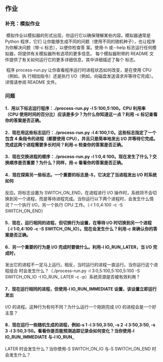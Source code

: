 ## 作业 

### 补充：模拟作业

​		模拟作业以模拟器的形式出现，你运行它以确保理解某些内容。模拟器通常是 Python 程序，它们
让你能够生成不同的问题（使用不同的随机种子），也让程序为你解决问题（带-c 标志），以便你检查答
案。使用-h 或--help 标志运行任何模拟器，将提供有关模拟器所有选项的更多信息。
​		每个模拟器附带的 README 文件提供了有关如何运行它的更多详细信息，其中详细描述了每个
标志。

​		程序 process-run.py 让你查看程序运行时进程状态如何改变，是在使用 CPU（例如，执
行相加指令）还是执行 I/O（例如，向磁盘发送请求并等待它完成）。详情请参阅 README
文件。

### 问题 

#### 1．用以下标志运行程序：./process-run.py -l 5:100,5:100。CPU 利用率（CPU 使用时间的百分比）应该是多少？为什么你知道这一点？利用 -c 标记查看你的答案是否正确。



#### 2．现在用这些标志运行：./process-run.py -l 4:100,1:0。这些标志指定了一个包含 4 条指令的进程（都要使用 CPU），并且只是简单地发出 I/O 并等待它完成。完成这两个进程需要多长时间？利用-c 检查你的答案是否正确。



#### 3．现在交换进程的顺序：./process-run.py -l 1:0,4:100。现在发生了什么？交换顺序是否重要？为什么？同样，用-c 看看你的答案是否正确。



#### 4．现在探索另一些标志。一个重要的标志是-S，它决定了当进程发出 I/O 时系统如何
反应。将标志设置为 SWITCH_ON_END，在进程进行 I/O 操作时，系统将不会切换到另一个进程，而是等待进程完成。当你运行以下两个进程时，会发生什么情况？一个执行 I/O，另一个执行 CPU 工作。（-l 1:0,4:100 -c -S SWITCH_ON_END）



#### 5．现在，运行相同的进程，但切换行为设置，在等待 I/O 时切换到另一个进程（-l 1:0,4:100 -c -S SWITCH_ON_IO）。现在会发生什么？利用-c 来确认你的答案是否正确。



#### 6．另一个重要的行为是 I/O 完成时要做什么。利用-I IO_RUN_LATER，当 I/O 完成时，
发出它的进程不一定马上运行。相反，当时运行的进程一直运行。当你运行这个进程组合
时会发生什么？（./process-run.py -l 3:0,5:100,5:100,5:100 -S SWITCH_ON_IO -I IO_RUN_ LATER -c -p）系统资源是否被有效利用？



#### 7．现在运行相同的进程，但使用-I IO_RUN_IMMEDIATE 设置，该设置立即运行发出
I/O 的进程。这种行为有何不同？为什么运行一个刚刚完成 I/O 的进程会是一个好主意？



#### 8．现在运行一些随机生成的进程，例如-s 1 -l 3:50,3:50, -s 2 -l 3:50,3:50, -s 3 -l 3:50,3:50。看看你是否能预测追踪记录会如何变化？当你使用-I IO_RUN_IMMEDIATE 与-I IO_RUN_ 
LATER 时会发生什么？当你使用-S SWITCH_ON_IO 与-S SWITCH_ON_END 时会发生什么？